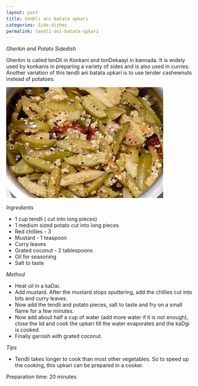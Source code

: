 ```yaml
---
layout: post
title: tenDli ani batata upkari
categories: Side-dishes
permalink: tendli-ani-batata-upkari
---
```


_Gherkin and Potato Sidedish_


Gherkin is called tenDli in Konkani and tonDekaayi in kannada. It is widely used by konkanis in preparing a variety of sides and is also used in curries. Another variation of this tendli ani batata upkari is to use tender cashewnuts instead of potatoes.


<img src="/images/57t.jpg" style="height:300px;width:425px" />


_Ingredients_
* 1 cup tendli ( cut into long pieces)
* 1 medium sized potato cut into long pieces
* Red chillies - 3 
* Mustard - 1 teaspoon
* Curry leaves
* Grated coconut - 2 tablespoons
* Oil for seasoning
* Salt to taste

_Method_

* Heat oil in a kaDai. 
* Add mustard. After the mustard stops sputtering, add the chillies cut into bits and curry leaves.
* Now add the tendli and potato pieces, salt to taste and fry on a small flame for a few minutes.
* Now add about half a cup of water (add more water if it is not enough), close the lid and cook the upkari till the water evaporates and the kaDgi is cooked.
* Finally garnish with grated coconut.

_Tips_
* Tendli takes longer to cook than most other vegetables. So to speed up the cooking, this upkari can be prepared in a cooker.


Preparation time: 20 minutes
